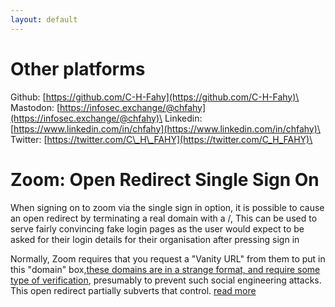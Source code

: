 ```yaml
---
layout: default
---
```


# Other platforms
Github: [https://github.com/C-H-Fahy](https://github.com/C-H-Fahy)\
Mastodon: [https://infosec.exchange/@chfahy](https://infosec.exchange/@chfahy)\
Linkedin: [https://www.linkedin.com/in/chfahy](https://www.linkedin.com/in/chfahy)\
Twitter: [https://twitter.com/C\_H\_FAHY](https://twitter.com/C_H_FAHY)\

# Zoom: Open Redirect Single Sign On
When signing on to zoom via the single sign in option, it is possible to cause an open redirect by terminating a real domain with a /, This can be used to serve fairly convincing fake login pages as the user would expect to be asked for their login details for their organisation after pressing sign in

Normally, Zoom requires that you request a "Vanity URL" from them to put in this "domain" box,[these domains are in a strange format, and require some type of verification](https://support.zoom.us/hc/en-us/articles/215062646), presumably to prevent such social engineering attacks. This open redirect partially subverts that control.
[read more](./2021-10-18-zoom-open-redirect)

